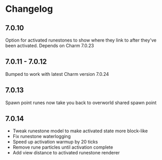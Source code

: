 # Changelog

## 7.0.10

Option for activated runestones to show where they link to after they've been activated.
Depends on Charm 7.0.23

## 7.0.11 - 7.0.12

Bumped to work with latest Charm version 7.0.24

## 7.0.13

Spawn point runes now take you back to overworld shared spawn point

## 7.0.14

- Tweak runestone model to make activated state more block-like
- Fix runestone waterlogging
- Speed up activation warmup by 20 ticks
- Remove rune particles until activation complete
- Add view distance to activated runestone renderer